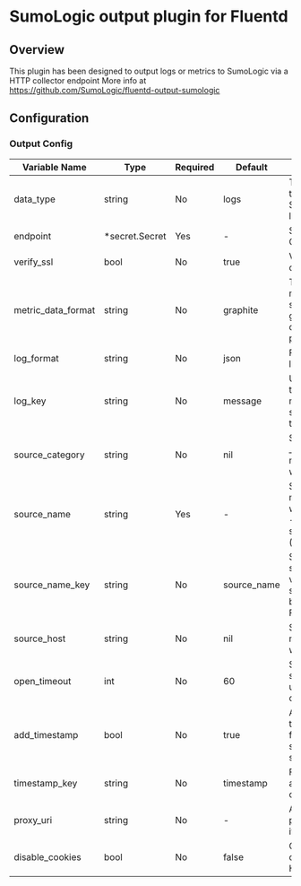 # SumoLogic output plugin for Fluentd
## Overview
This plugin has been designed to output logs or metrics to SumoLogic via a HTTP collector endpoint
More info at https://github.com/SumoLogic/fluentd-output-sumologic

## Configuration
### Output Config
| Variable Name | Type | Required | Default | Description |
|---|---|---|---|---|
| data_type | string | No |  logs | The type of data that will be sent to Sumo Logic, either logs or metrics <br> |
| endpoint | *secret.Secret | Yes | - | SumoLogic HTTP Collector URL<br> |
| verify_ssl | bool | No |  true | Verify ssl certificate. <br> |
| metric_data_format | string | No |  graphite | The format of metrics you will be sending, either graphite or carbon2 or prometheus <br> |
| log_format | string | No |  json | Format to post logs into Sumo. <br> |
| log_key | string | No |  message | Used to specify the key when merging json or sending logs in text format <br> |
| source_category | string | No |  nil | Set _sourceCategory metadata field within SumoLogic <br> |
| source_name | string | Yes | - | Set _sourceName metadata field within SumoLogic - overrides source_name_key (default is nil)<br> |
| source_name_key | string | No |  source_name | Set as source::path_key's value so that the source_name can be extracted from Fluentd's buffer <br> |
| source_host | string | No |  nil | Set _sourceHost metadata field within SumoLogic <br> |
| open_timeout | int | No |  60 | Set timeout seconds to wait until connection is opened. <br> |
| add_timestamp | bool | No |  true | Add timestamp (or timestamp_key) field to logs before sending to sumologic <br> |
| timestamp_key | string | No |  timestamp | Field name when add_timestamp is on <br> |
| proxy_uri | string | No | - | Add the uri of the proxy environment if present.<br> |
| disable_cookies | bool | No |  false | Option to disable cookies on the HTTP Client. <br> |
